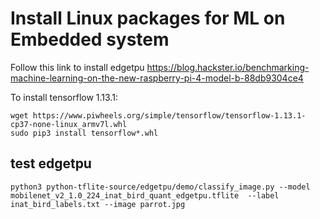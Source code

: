 # Install Linux packages for ML on Embedded system

Follow this link to install edgetpu
https://blog.hackster.io/benchmarking-machine-learning-on-the-new-raspberry-pi-4-model-b-88db9304ce4

To install tensorflow 1.13.1:
```
wget https://www.piwheels.org/simple/tensorflow/tensorflow-1.13.1-cp37-none-linux_armv7l.whl
sudo pip3 install tensorflow*.whl
```

## test edgetpu
```
python3 python-tflite-source/edgetpu/demo/classify_image.py --model mobilenet_v2_1.0_224_inat_bird_quant_edgetpu.tflite  --label inat_bird_labels.txt --image parrot.jpg
```
